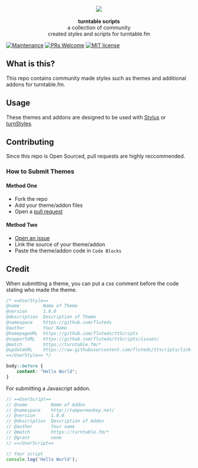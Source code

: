 <p align="center">
  <img src="https://s3.amazonaws.com/assets.turntable.fm/images/index/logo.png"/>
  <br>
  <br><b>turntable scripts</b>
  <br>a collection of community
  <br>created styles and scripts for turntable.fm</br>
</p>

[![Maintenance](https://img.shields.io/badge/Maintained%3F-yes-green.svg)](https://GitHub.com/fluteds/turntable-styles/graphs/commit-activity) [![PRs Welcome](https://img.shields.io/badge/PRs-welcome-brightgreen.svg?style=flat-square)](http://makeapullrequest.com) [![MIT license](https://img.shields.io/badge/License-MIT-blue.svg)](https://lbesson.mit-license.org/)

## What is this?

This repo contains community made styles such as themes and additional addons for turntable.fm.

## Usage

These themes and addons are designed to be used with [Stylus](https://github.com/stylus/stylus) or [turnStyles](https://github.com/pixelcrisis/turnstyles).

## Contributing

Since this repo is Open Sourced, pull requests are highly reccommended.

### How to Submit Themes

#### Method One

- Fork the repo
- Add your theme/addon files
- Open a [pull request](http://makeapullrequest.com)

#### Method Two

- [Open an issue](https://github.com/fluteds/ttScripts/issues/)
- Link the source of your theme/addon
- Paste the theme/addon code in `Code Blocks`

## Credit

When submitting a theme, you can put a css comment before the code stating who made the theme.

```css
/* ==UserStyle==
@name         Name of Theme
@version      1.0.0
@description  Description of Theme
@namespace    https://github.com/fluteds
@author       Your Name
@homepageURL  https://github.com/fluteds/ttScripts
@supportURL   https://github.com/fluteds/ttScripts/issues/
@match        https://turntable.fm/*
@updateURL    https://raw.githubusercontent.com/fluteds/ttscripts/link-to-your-theme-location
==/UserStyle== */

body::before {
    content: "Hello World";
}
```

For submitting a Javascript addon.

```js
// ==UserScript==
// @name         Name of Addon
// @namespace    http://tampermonkey.net/
// @version      1.0.0
// @description  Description of Addon
// @author       Your name
// @match        https://turntable.fm/*
// @grant        none
// ==/UserScript==

// Your script
console.log('Hello World');
```

